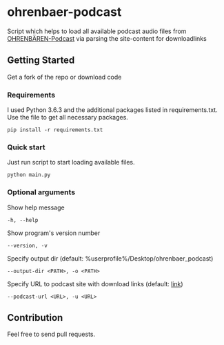 # ohrenbaer-podcast
Script which helps to load all available podcast audio files from [OHRENBÄREN-Podcast][lnk_podcast] via parsing the site-content for downloadlinks

## Getting Started
Get a fork of the repo or download code

### Requirements
I used Python 3.6.3 and the additional packages listed in requirements.txt. Use the file to get all necessary packages.

```
pip install -r requirements.txt
```

### Quick start
Just run script to start loading available files.
```
python main.py
```

### Optional arguments
Show help message
```
-h, --help
```

Show program's version number
```
--version, -v
```

Specify output dir (default: %userprofile%/Desktop/ohrenbaer_podcast)
```
--output-dir <PATH>, -o <PATH>
```

Specify URL to podcast site with download links (default: [link][lnk_podcast])
```
--podcast-url <URL>, -u <URL>
```

## Contribution

Feel free to send pull requests.

[lnk_podcast]: https://www.ohrenbaer.de/podcast/podcast.html
